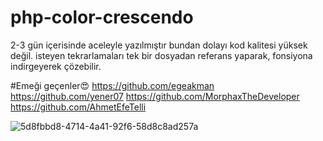 # php-color-crescendo
2-3 gün içerisinde aceleyle yazılmıştır bundan dolayı kod kalitesi yüksek değil. isteyen tekrarlamaları tek bir dosyadan referans yaparak, fonsiyona indirgeyerek çözebilir.

#Emeği geçenler😍
https://github.com/egeakman
https://github.com/yener07
https://github.com/MorphaxTheDeveloper
https://github.com/AhmetEfeTelli

![5d8fbbd8-4714-4a41-92f6-58d8c8ad257a](https://github.com/user-attachments/assets/95961b3e-25d0-450c-aacc-5a7e45da8744)
